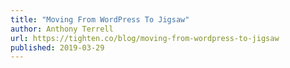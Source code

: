 ```yaml
---
title: "Moving From WordPress To Jigsaw"
author: Anthony Terrell
url: https://tighten.co/blog/moving-from-wordpress-to-jigsaw
published: 2019-03-29
---
```

